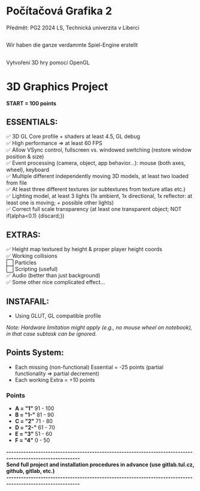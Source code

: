 # Počítačová Grafika 2

Předmět: PG2 2024 LS, Technická univerzita v Liberci

##

Wir haben die ganze verdammte Spiel-Engine erstellt

##

Vytvoření 3D hry pomocí OpenGL

# 3D Graphics Project

**START = 100 points**

## ESSENTIALS:
✅ 3D GL Core profile + shaders at least 4.5, GL debug<br>
✅ High performance => at least 60 FPS<br>
✅ Allow VSync control, fullscreen vs. windowed switching (restore window position & size)<br>
✅ Event processing (camera, object, app behavior...): mouse (both axes, wheel), keyboard<br>
✅ Multiple different independently moving 3D models, at least two loaded from file<br>
✅ At least three different textures (or subtextures from texture atlas etc.)<br>
✅ Lighting model, at least 3 lights (1x ambient, 1x directional, 1x reflector: at least one is moving; + possible other lights)<br>
✅ Correct full scale transparency (at least one transparent object; NOT if(alpha<0.1) {discard;})<br>

## EXTRAS:
✅ Height map textured by height & proper player height coords<br>
✅ Working collisions<br>
⬜ Particles<br>
⬜ Scripting (useful)<br>
✅ Audio (better than just background)<br>
✅ Some other nice complicated effect...<br>

## INSTAFAIL:
- Using GLUT, GL compatible profile

*Note: Hardware limitation might apply (e.g., no mouse wheel on notebook), in that case subtask can be ignored.*

## Points System:
- Each missing (non-functional) Essential = -25 points (partial functionality => partial decrement)
- Each working Extra = +10 points

### Points  
- **A = "1"**     91 - 100
- **B = "1-"**    81 - 90
- **C = "2"**     71 - 80
- **D = "2-"**    61 - 70
- **E = "3"**     51 - 60
- **F = "4"**     0 - 50

**----------------------------------------------------------------------------------------------------------**<br>
**Send full project and installation procedures in advance (use gitlab.tul.cz, github, gitlab, etc.)**<br>
**----------------------------------------------------------------------------------------------------------**
